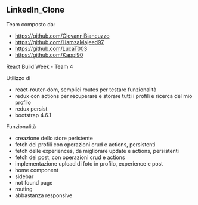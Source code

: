 ## LinkedIn_Clone

Team composto da:

-   https://github.com/GiovanniBiancuzzo
-   https://github.com/HamzaMajeed97
-   https://github.com/LucaT003
-   https://github.com/Kappi90

React Build Week - Team 4

Utilizzo di

-   react-router-dom, semplici routes per testare funzionalità
-   redux con actions per recuperare e storare tutti i profili e ricerca del mio profilo
-   redux persist
-   bootstrap 4.6.1

Funzionalità

-   creazione dello store peristente
-   fetch dei profili con operazioni crud e actions, persistenti
-   fetch delle experiences, da migliorare update e actions, persistenti
-   fetch dei post, con operazioni crud e actions
-   implementazione upload di foto in profilo, experience e post
-   home component
-   sidebar
-   not found page
-   routing
-   abbastanza responsive
